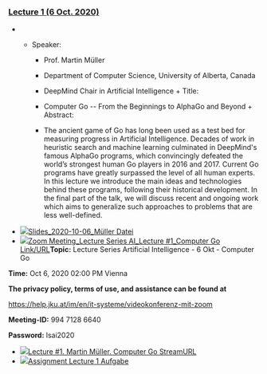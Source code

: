 ### [Lecture 1 (6 Oct. 2020)](https://moodle.jku.at/jku/course/view.php?id=10807#section-3)


* 
	 + Speaker:
	 
		 - Prof. Martin Müller
		 - Department of Computer Science, University of Alberta, Canada
		 - DeepMind Chair in Artificial Intelligence + Title:
	 
		 - Computer Go -- From the Beginnings to AlphaGo and Beyond + Abstract:
	 
		 - The ancient game of Go has long been used as a test bed for measuring progress in Artificial Intelligence. Decades of work in heuristic search and machine learning culminated in DeepMind's famous AlphaGo programs, which convincingly defeated the world’s strongest human Go players in 2016 and 2017. Current Go programs have greatly surpassed the level of all human experts. In this lecture we introduce the main ideas and technologies behind these programs, following their historical development. In the final part of the talk, we will discuss recent and ongoing work which aims to generalize such approaches to problems that are less well-defined. 
* [![](https://moodle.jku.at/jku/theme/image.php/classic/core/1600773234/f/pdf-24)Slides\_2020-10-06\_Müller Datei](https://moodle.jku.at/jku/mod/resource/view.php?id=4410148)
* [![](https://moodle.jku.at/jku/theme/image.php/classic/url/1600773234/icon)Zoom Meeting\_Lecture Series AI\_Lecture #1\_Computer Go Link/URL](https://moodle.jku.at/jku/mod/url/view.php?id=4405977)**Topic:** Lecture Series Artificial Intelligence - 6 Okt - Computer Go  


**Time:** Oct 6, 2020 02:00 PM Vienna

**The privacy policy, terms of use, and assistance can be found at**

https://help.jku.at/im/en/it-systeme/videokonferenz-mit-zoom

**Meeting-ID:** 994 7128 6640

**Password:** lsai2020


* [![](https://moodle.jku.at/jku/theme/image.php/classic/streamurl/1600773234/icon)Lecture #1. Martin Müller. Computer Go StreamURL](https://moodle.jku.at/jku/mod/streamurl/view.php?id=4413771)
* [![](https://moodle.jku.at/jku/theme/image.php/classic/assign/1600773234/icon)Assignment Lecture 1 Aufgabe](https://moodle.jku.at/jku/mod/assign/view.php?id=4364467)

